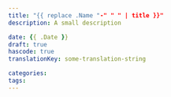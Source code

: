```yaml
---
title: "{{ replace .Name "-" " " | title }}"
description: A small description

date: {{ .Date }}
draft: true
hascode: true
translationKey: some-translation-string

categories:
tags:
---
```


